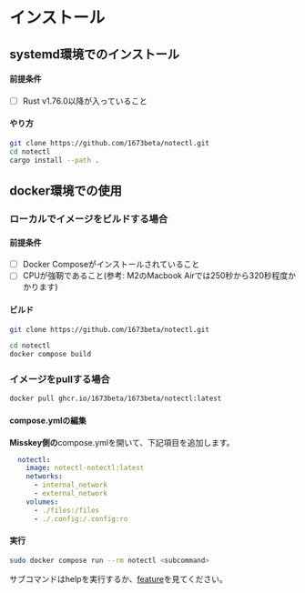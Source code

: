 # インストール

## systemd環境でのインストール

#### 前提条件
- [ ] Rust v1.76.0以降が入っていること

#### やり方
```bash
git clone https://github.com/1673beta/notectl.git
cd notectl
cargo install --path .
```

## docker環境での使用

### ローカルでイメージをビルドする場合
#### 前提条件
- [ ] Docker Composeがインストールされていること
- [ ] CPUが強靭であること(参考: M2のMacbook Airでは250秒から320秒程度かかります)

#### ビルド
```bash
git clone https://github.com/1673beta/notectl.git

cd notectl
docker compose build
```

### イメージをpullする場合
```bash
docker pull ghcr.io/1673beta/1673beta/notectl:latest
```

#### compose.ymlの編集
**Misskey側の**compose.ymlを開いて、下記項目を追加します。
```yml
  notectl:
    image: notectl-notectl:latest
    networks:
      - internal_network
      - external_network
    volumes:
      - ./files:/files
      - ./.config:/.config:ro
```

#### 実行
```bash
sudo docker compose run --rm notectl <subcommand>
```
サブコマンドはhelpを実行するか、[feature](./feature.md)を見てください。